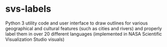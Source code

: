 # svs-labels
Python 3 utility code and user interface to draw outlines for various geographical and cultural features (such as cities and rivers) and properly label them in over 20 different languages (implemented in NASA Scientific Visualization Studio visuals)
